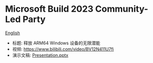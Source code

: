 ﻿# Microsoft Build 2023 Community-Led Party

[English](ReadMe.md)

- 标题: 释放 ARM64 Windows 设备的无限潜能
- 视频: https://www.bilibili.com/video/BV12N411U7fi
- 演示文稿: [Presentation.pptx](Presentation.pptx)
